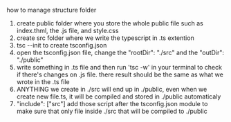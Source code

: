 how to manage structure folder

1. create public folder where you store the whole public file such as index.thml, the .js file, and style.css
2. create src folder where we write the typescript in .ts extention
3. tsc --init to create tsconfig.json
4. open the tsconfig.json file, change the "rootDir": "./src" and the "outDir": "./public"
5. write something in .ts file and then run 'tsc -w' in your terminal to check if there's changes on .js file. there result should be the same as what we wrote in the .ts file
6. ANYTHING we create in ./src will end up in ./public, even when we create new file.ts, it will be compiled and stored in ./public automaticaly
7. "include": ["src"] add those script after the tsconfig.json module to make sure that only file inside ./src that will be compiled to ./public
